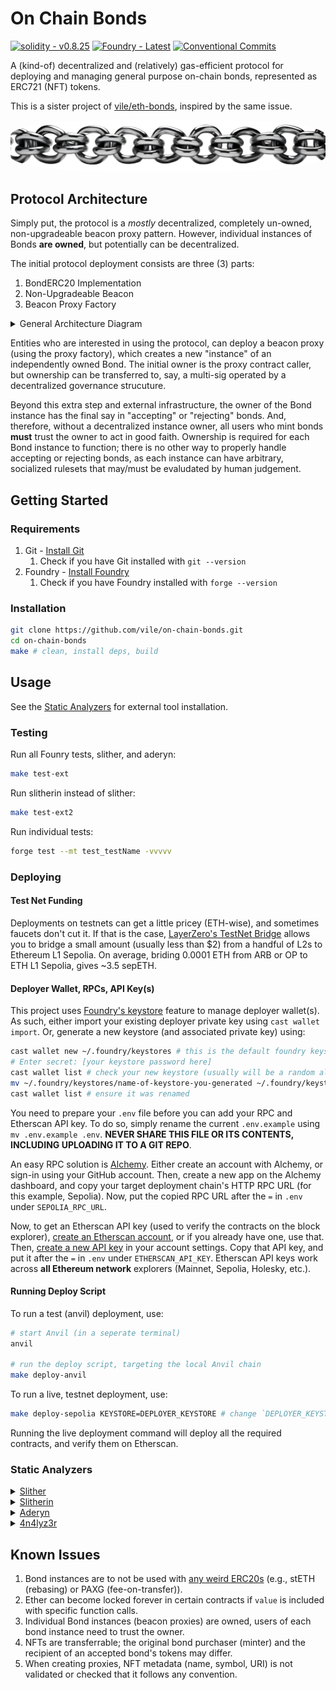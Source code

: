# On Chain Bonds

[![solidity - v0.8.25](https://img.shields.io/badge/solidity-v0.8.25-2ea44f?logo=solidity)](https://soliditylang.org/)
[![Foundry - Latest](https://img.shields.io/static/v1?label=Foundry&message=latest&color=black&logo=solidity&logoColor=white)](https://book.getfoundry.sh/)
[![Conventional Commits](https://img.shields.io/badge/Conventional%20Commits-1.0.0-%23FE5196?logo=conventionalcommits&logoColor=white)](https://conventionalcommits.org)

A (kind-of) decentralized and (relatively) gas-efficient protocol for deploying and managing general purpose on-chain bonds, represented as ERC721 (NFT) tokens. 

This is a sister project of [vile/eth-bonds](https://github.com/vile/eth-bonds), inspired by the same issue.

<center>
<img 
    src=".assets/images/0-chain-links-logo.png"
    alt="AI generated image of a chain"
    style="border-radius: 30%;"
/>
</center>

## Protocol Architecture

Simply put, the protocol is a *mostly* decentralized, completely un-owned, non-upgradeable beacon proxy pattern.
However, individual instances of Bonds **are owned**, but potentially can be decentralized.

The initial protocol deployment consists are three (3) parts:

1) BondERC20 Implementation
2) Non-Upgradeable Beacon
3) Beacon Proxy Factory

<details>
<summary>General Architecture Diagram</summary>
<br/>

<img 
    src=".assets/images/1-general-architecture.png"
    alt="Diagram showing the general architecture of the protocol"
/>

</details>

Entities who are interested in using the protocol, can deploy a beacon proxy (using the proxy factory), which creates a new "instance" of an independently owned Bond.
The initial owner is the proxy contract caller, but ownership can be transferred to, say, a multi-sig operated by a decentralized governance strucuture.

Beyond this extra step and external infrastructure, the owner of the Bond instance has the final say in "accepting" or "rejecting" bonds.
And, therefore, without a decentralized instance owner, all users who mint bonds **must** trust the owner to act in good faith.
Ownership is required for each Bond instance to function; there is no other way to properly handle accepting or rejecting bonds, as each instance can have arbitrary, socialized rulesets that may/must be evaludated by human judgement.

## Getting Started

### Requirements

1. Git - [Install Git](https://git-scm.com/book/en/v2/Getting-Started-Installing-Git)
   1. Check if you have Git installed with `git --version`
2. Foundry - [Install Foundry](https://getfoundry.sh/)
   1. Check if you have Foundry installed with `forge --version`
### Installation

```bash
git clone https://github.com/vile/on-chain-bonds.git
cd on-chain-bonds
make # clean, install deps, build
```

## Usage

See the [Static Analyzers](#static-analyzers) for external tool installation.


### Testing

Run all Founry tests, slither, and aderyn:

```bash
make test-ext
```

Run slitherin instead of slither:

```bash
make test-ext2
```

Run individual tests:

```bash
forge test --mt test_testName -vvvvv
```

### Deploying

#### Test Net Funding

Deployments on testnets can get a little pricey (ETH-wise), and sometimes faucets don't cut it.
If that is the case, [LayerZero's TestNet Bridge](https://testnetbridge.com/) allows you to bridge a small amount (usually less than $2) from a handful of L2s to Ethereum L1 Sepolia.
On average, briding 0.0001 ETH from ARB or OP to ETH L1 Sepolia, gives ~3.5 sepETH.

#### Deployer Wallet, RPCs, API Key(s)

This project uses [Foundry's keystore](https://book.getfoundry.sh/reference/cast/cast-wallet) feature to manage deployer wallet(s).
As such, either import your existing deployer private key using `cast wallet import`.
Or, generate a new keystore (and associated private key) using:

```bash
cast wallet new ~/.foundry/keystores # this is the default foundry keystore folder on linux 
# Enter secret: [your keystore password here]
cast wallet list # check your new keystore (usually will be a random alphanumeric string)
mv ~/.foundry/keystores/name-of-keystore-you-generated ~/.foundry/keystores/new_key_name # rename your local keystore file
cast wallet list # ensure it was renamed
```

You need to prepare your `.env` file before you can add your RPC and Etherscan API key.
To do so, simply rename the current `.env.example` using `mv .env.example .env`.
**NEVER SHARE THIS FILE OR ITS CONTENTS, INCLUDING UPLOADING IT TO A GIT REPO**.

An easy RPC solution is [Alchemy](https://www.alchemy.com/).
Either create an account with Alchemy, or sign-in using your GitHub account.
Then, create a new app on the Alchemy dashboard, and copy your target deployment chain's HTTP RPC URL (for this example, Sepolia).
Now, put the copied RPC URL after the `=` in `.env` under `SEPOLIA_RPC_URL`.

Now, to get an Etherscan API key (used to verify the contracts on the block explorer), [create an Etherscan account](https://etherscan.io/register), or if you already have one, use that.
Then, [create a new API key](https://etherscan.io/myapikey) in your account settings.
Copy that API key, and put it after the `=` in `.env` under `ETHERSCAN_API_KEY`.
Etherscan API keys work across **all Ethereum network** explorers (Mainnet, Sepolia, Holesky, etc.).

#### Running Deploy Script

To run a test (anvil) deployment, use:

```bash
# start Anvil (in a seperate terminal)
anvil

# run the deploy script, targeting the local Anvil chain
make deploy-anvil
```

To run a live, testnet deployment, use:

```bash
make deploy-sepolia KEYSTORE=DEPLOYER_KEYSTORE # change `DEPLOYER_KEYSTORE` to your actual keystore name
```

Running the live deployment command will deploy all the required contracts, and verify them on Etherscan.

### Static Analyzers

<details>
<summary><a href="https://github.com/crytic/slither?tab=readme-ov-file#how-to-install">Slither</a></summary>

```bash
python3 -m pip install slither-analyzer # OR
pipx install slither-analyzer
```

</details>

<details>
<summary><a href="https://github.com/pessimistic-io/slitherin?tab=readme-ov-file#installation-process">Slitherin</a></summary>

```bash
pip install slitherin
# OR
pipx install slitherin
echo -e "# Slitherin with pipx\nexport PATH=\"\$PATH:/home/$USER/.local/pipx/venvs/slitherin/bin\"\n" >> ~/.bashrc \
&& source ~/.bashrc
```

</details>

<details>
<summary><a href="https://github.com/Cyfrin/aderyn?tab=readme-ov-file#using-cargo">Aderyn</a></summary>

```bash
# Install rust if not installed already
curl --proto '=https' --tlsv1.2 -sSf https://sh.rustup.rs | sh
cargo install aderyn
```

</details>

<details>
<summary><a href="https://github.com/Picodes/4naly3er">4n4lyz3r</a></summary>

Refer to repo usage steps.

</details>

## Known Issues

1. Bond instances are to not be used with [any weird ERC20s](https://github.com/d-xo/weird-erc20) (e.g., stETH (rebasing) or PAXG (fee-on-transfer)).
2. Ether can become locked forever in certain contracts if `value` is included with specific function calls.
3. Individual Bond instances (beacon proxies) are owned, users of each bond instance need to trust the owner.
4. NFTs are transferrable; the original bond purchaser (minter) and the recipient of an accepted bond's tokens may differ.
5. When creating proxies, NFT metadata (name, symbol, URI) is not validated or checked that it follows any convention.